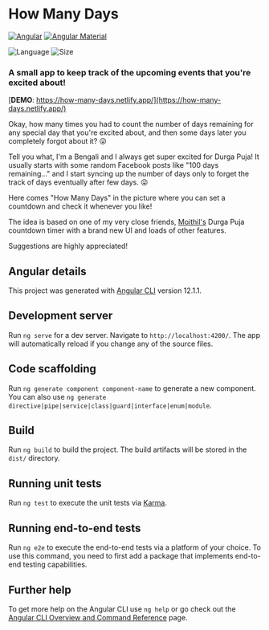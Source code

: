 # How Many Days

[![Angular](https://img.shields.io/badge/Angular-DD0031?style=for-the-badge&logo=angular&logoColor=white)](https://angular.io/)
[![Angular Material](https://img.shields.io/badge/Angular_Material-3f51b5?style=for-the-badge&logo=angular&logoColor=white)](https://material.angular.io/)

![Language](https://img.shields.io/github/languages/top/dusk196/how-many-days?style=for-the-badge)
![Size](https://img.shields.io/github/languages/code-size/dusk196/how-many-days?style=for-the-badge)

### A small app to keep track of the upcoming events that you're excited about!

[**DEMO**: https://how-many-days.netlify.app/](https://how-many-days.netlify.app/)

Okay, how many times you had to count the number of days remaining for any special day that you're excited about, and then some days later you completely forgot about it? 😜

Tell you what, I'm a Bengali and I always get super excited for Durga Puja! It usually starts with some random Facebook posts like "100 days remaining..." and I start syncing up  the number of days only to forget the track of days eventually after few days. 😜

Here comes "How Many Days" in the picture where you can set a countdown and check it whenever you like!

The idea is based on one of my very close friends, [Moithil's](https://github.com/moithil) Durga Puja countdown timer with a brand new UI and loads of other features.

Suggestions are highly appreciated!

## Angular details

This project was generated with [Angular CLI](https://github.com/angular/angular-cli) version 12.1.1.

## Development server

Run `ng serve` for a dev server. Navigate to `http://localhost:4200/`. The app will automatically reload if you change any of the source files.

## Code scaffolding

Run `ng generate component component-name` to generate a new component. You can also use `ng generate directive|pipe|service|class|guard|interface|enum|module`.

## Build

Run `ng build` to build the project. The build artifacts will be stored in the `dist/` directory.

## Running unit tests

Run `ng test` to execute the unit tests via [Karma](https://karma-runner.github.io).

## Running end-to-end tests

Run `ng e2e` to execute the end-to-end tests via a platform of your choice. To use this command, you need to first add a package that implements end-to-end testing capabilities.

## Further help

To get more help on the Angular CLI use `ng help` or go check out the [Angular CLI Overview and Command Reference](https://angular.io/cli) page.
